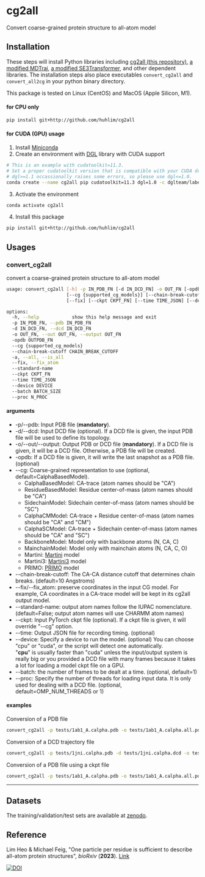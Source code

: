 # cg2all
Convert coarse-grained protein structure to all-atom model

## Installation
These steps will install Python libraries including [cg2all (this repository)](https://github.com/huhlim/cg2all), [a modified MDTraj](https://github.com/huhlim/mdtraj), [a modified SE3Transformer](https://github.com/huhlim/SE3Transformer), and other dependent libraries. The installation steps also place executables `convert_cg2all` and `convert_all2cg` in your python binary directory.

This package is tested on Linux (CentOS) and MacOS (Apple Silicon, M1).

#### for CPU only
```bash
pip install git+http://github.com/huhlim/cg2all
```
#### for CUDA (GPU) usage
1. Install [Miniconda](https://docs.conda.io/en/latest/miniconda.html)
2. Create an environment with [DGL](https://www.dgl.ai/pages/start.html) library with CUDA support
```bash
# This is an example with cudatoolkit=11.3.
# Set a proper cudatoolkit version that is compatible with your CUDA drivier and DGL library.
# dgl>=1.1 occassionally raises some errors, so please use dgl<=1.0.
conda create --name cg2all pip cudatoolkit=11.3 dgl=1.0 -c dglteam/label/cu113
```
3. Activate the environment
```bash
conda activate cg2all
```
4. Install this package
```bash
pip install git+http://github.com/huhlim/cg2all
```

## Usages
### convert_cg2all
convert a coarse-grained protein structure to all-atom model
```bash
usage: convert_cg2all [-h] -p IN_PDB_FN [-d IN_DCD_FN] -o OUT_FN [-opdb OUTPDB_FN]
                      [--cg {supported_cg_models}] [--chain-break-cutoff CHAIN_BREAK_CUTOFF] [-a]
                      [--fix] [--ckpt CKPT_FN] [--time TIME_JSON] [--device DEVICE] [--batch BATCH_SIZE] [--proc N_PROC]

options:
  -h, --help            show this help message and exit
  -p IN_PDB_FN, --pdb IN_PDB_FN
  -d IN_DCD_FN, --dcd IN_DCD_FN
  -o OUT_FN, --out OUT_FN, --output OUT_FN
  -opdb OUTPDB_FN
  --cg {supported_cg_models}
  --chain-break-cutoff CHAIN_BREAK_CUTOFF
  -a, --all, --is_all
  --fix, --fix_atom
  --standard-name
  --ckpt CKPT_FN
  --time TIME_JSON
  --device DEVICE
  --batch BATCH_SIZE
  --proc N_PROC
```
#### arguments
* -p/--pdb: Input PDB file (**mandatory**).
* -d/--dcd: Input DCD file (optional). If a DCD file is given, the input PDB file will be used to define its topology.
* -o/--out/--output: Output PDB or DCD file (**mandatory**). If a DCD file is given, it will be a DCD file. Otherwise, a PDB file will be created.
* -opdb: If a DCD file is given, it will write the last snapshot as a PDB file. (optional)
* --cg: Coarse-grained representation to use (optional, default=CalphaBasedModel).
  - CalphaBasedModel: CA-trace (atom names should be "CA")
  - ResidueBasedModel: Residue center-of-mass (atom names should be "CA")
  - SidechainModel: Sidechain center-of-mass (atom names should be "SC")
  - CalphaCMModel: CA-trace + Residue center-of-mass (atom names should be "CA" and "CM")
  - CalphaSCModel: CA-trace + Sidechain center-of-mass (atom names should be "CA" and "SC")
  - BackboneModel: Model only with backbone atoms (N, CA, C)
  - MainchainModel: Model only with mainchain atoms (N, CA, C, O)
  - Martini: [Martini](http://cgmartini.nl/) model
  - Martini3: [Martini3](http://www.cgmartini.nl/index.php/martini-3-0) model
  - PRIMO: [PRIMO](http://dx.doi.org/10.1002/prot.22645) model
* --chain-break-cutoff: The CA-CA distance cutoff that determines chain breaks. (default=10 Angstroms)
* --fix/--fix_atom: preserve coordinates in the input CG model. For example, CA coordinates in a CA-trace model will be kept in its cg2all output model.
* --standard-name: output atom names follow the IUPAC nomenclature. (default=False; output atom names will use CHARMM atom names)
* --ckpt: Input PyTorch ckpt file (optional). If a ckpt file is given, it will override "--cg" option.
* --time: Output JSON file for recording timing. (optional)
* --device: Specify a device to run the model. (optional) You can choose "cpu" or "cuda", or the script will detect one automatically. </br>
  "**cpu**" is usually faster than "cuda" unless the input/output system is really big or you provided a DCD file with many frames because it takes a lot for loading a model ckpt file on a GPU.
* --batch: the number of frames to be dealt at a time. (optional, default=1)
* --proc: Specify the number of threads for loading input data. It is only used for dealing with a DCD file. (optional, default=OMP_NUM_THREADS or 1)

#### examples
Conversion of a PDB file
```bash
convert_cg2all -p tests/1ab1_A.calpha.pdb -o tests/1ab1_A.calpha.all.pdb --cg CalphaBasedModel
```
Conversion of a DCD trajectory file
```bash
convert_cg2all -p tests/1jni.calpha.pdb -d tests/1jni.calpha.dcd -o tests/1jni.calpha.all.dcd --cg CalphaBasedModel
```
Conversion of a PDB file using a ckpt file
```bash
convert_cg2all -p tests/1ab1_A.calpha.pdb -o tests/1ab1_A.calpha.all.pdb --ckpt CalphaBasedModel-104.ckpt
```
<hr/>


## Datasets
The training/validation/test sets are available at [zenodo](https://zenodo.org/record/8273739).


## Reference
Lim Heo & Michael Feig, "One particle per residue is sufficient to describe all-atom protein structures", _bioRxiv_ (**2023**). [Link](https://www.biorxiv.org/content/10.1101/2023.05.22.541652v1)


[![DOI](https://zenodo.org/badge/585390653.svg)](https://zenodo.org/doi/10.5281/zenodo.10009208)
